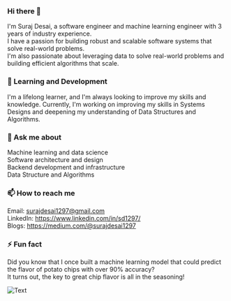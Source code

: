 ### Hi there 👋

I'm Suraj Desai, a software engineer and machine learning engineer with 3 years of industry experience. </br>
I have a passion for building robust and scalable software systems that solve real-world problems. </br>
I'm also passionate about leveraging data to solve real-world problems and building efficient algorithms that scale. </br>

### 🌱 Learning and Development
I'm a lifelong learner, and I'm always looking to improve my skills and knowledge. 
Currently, I'm working on improving my skills in Systems Designs and deepening my 
understanding of Data Structures and Algorithms.

### 💬 Ask me about
Machine learning and data science </br>
Software architecture and design </br>
Backend development and infrastructure </br>
Data Structure and Algorithms </br>

### 📫 How to reach me
Email: surajdesai1297@gmail.com </br>
LinkedIn: https://www.linkedin.com/in/sd1297/ </br>
Blogs: https://medium.com/@surajdesai1297 </br>

### ⚡ Fun fact
Did you know that I once built a machine learning model that could predict the flavor of potato chips with over 90% accuracy?</br>
It turns out, the key to great chip flavor is all in the seasoning!</br>

![Text](https://media.giphy.com/media/v1.Y2lkPTc5MGI3NjExYjRlNzJkOGZkNjE2OTBjZTZlZjI2MzI1MGJiMTNjNmExODc3YTk1MyZjdD1n/dxn6fRlTIShoeBr69N/giphy.gif)


<!--
**suraj1297/suraj1297** is a ✨ _special_ ✨ repository because its `README.md` (this file) appears on your GitHub profile.

Here are some ideas to get you started:

- 🔭 I’m currently working on ...
- 🌱 I’m currently learning ...
- 👯 I’m looking to collaborate on ...
- 🤔 I’m looking for help with ...
- 💬 Ask me about ...
- 📫 How to reach me: ...
- 😄 Pronouns: ...
- ⚡ Fun fact: ...
-->
